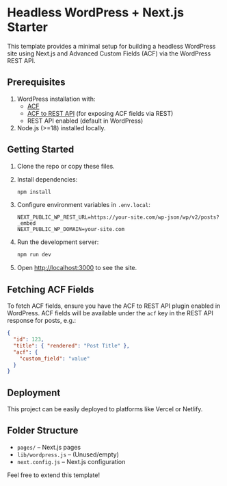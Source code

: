 # Headless WordPress + Next.js Starter

This template provides a minimal setup for building a headless WordPress site using Next.js and Advanced Custom Fields (ACF) via the WordPress REST API.

## Prerequisites

1. WordPress installation with:
   - [ACF](https://www.advancedcustomfields.com/)
   - [ACF to REST API](https://github.com/airesvsg/acf-to-rest-api) (for exposing ACF fields via REST)
   - REST API enabled (default in WordPress)
2. Node.js (>=18) installed locally.

## Getting Started

1. Clone the repo or copy these files.
2. Install dependencies:

   ```bash
   npm install
   ```

3. Configure environment variables in `.env.local`:

   ```env
   NEXT_PUBLIC_WP_REST_URL=https://your-site.com/wp-json/wp/v2/posts?_embed
   NEXT_PUBLIC_WP_DOMAIN=your-site.com
   ```

4. Run the development server:

   ```bash
   npm run dev
   ```

5. Open [http://localhost:3000](http://localhost:3000) to see the site.

## Fetching ACF Fields

To fetch ACF fields, ensure you have the ACF to REST API plugin enabled in WordPress. ACF fields will be available under the `acf` key in the REST API response for posts, e.g.:

```json
{
  "id": 123,
  "title": { "rendered": "Post Title" },
  "acf": {
    "custom_field": "value"
  }
}
```

## Deployment

This project can be easily deployed to platforms like Vercel or Netlify.

## Folder Structure

- `pages/` – Next.js pages
- `lib/wordpress.js` – (Unused/empty)
- `next.config.js` – Next.js configuration

Feel free to extend this template!
